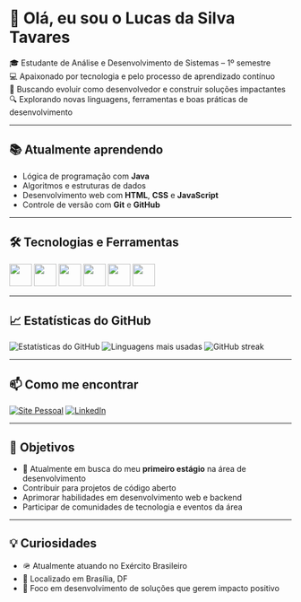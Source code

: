 # 👋 Olá, eu sou o Lucas da Silva Tavares

🎓 Estudante de Análise e Desenvolvimento de Sistemas – 1º semestre  
💻 Apaixonado por tecnologia e pelo processo de aprendizado contínuo  
🚀 Buscando evoluir como desenvolvedor e construir soluções impactantes  
🔍 Explorando novas linguagens, ferramentas e boas práticas de desenvolvimento

---

## 📚 Atualmente aprendendo

- Lógica de programação com **Java**
- Algoritmos e estruturas de dados
- Desenvolvimento web com **HTML**, **CSS** e **JavaScript**
- Controle de versão com **Git** e **GitHub**

---

## 🛠️ Tecnologias e Ferramentas

<p>
  <img src="https://cdn.jsdelivr.net/gh/devicons/devicon/icons/java/java-original.svg" width="40" />
  <img src="https://cdn.jsdelivr.net/gh/devicons/devicon/icons/html5/html5-original.svg" width="40" />
  <img src="https://cdn.jsdelivr.net/gh/devicons/devicon/icons/css3/css3-original.svg" width="40" />
  <img src="https://cdn.jsdelivr.net/gh/devicons/devicon/icons/javascript/javascript-original.svg" width="40" />
  <img src="https://cdn.jsdelivr.net/gh/devicons/devicon/icons/git/git-original.svg" width="40" />
  <img src="https://cdn.jsdelivr.net/gh/devicons/devicon/icons/github/github-original.svg" width="40" />
</p>

---

## 📈 Estatísticas do GitHub

![Estatísticas do GitHub](https://github-readme-stats.vercel.app/api?username=tavares117&show_icons=true&theme=radical)
![Linguagens mais usadas](https://github-readme-stats.vercel.app/api/top-langs/?username=tavares117&layout=compact&theme=radical)
![GitHub streak](https://streak-stats.demolab.com?user=tavares117&theme=radical)

---

## 📫 Como me encontrar

[![Site Pessoal](https://img.shields.io/badge/Site_Pessoal-4285F4?style=for-the-badge&logo=google-chrome&logoColor=white)](https://sites.google.com/view/meu-site-pessoal-051/in%C3%ADcio)
[![LinkedIn](https://img.shields.io/badge/LinkedIn-0077B5?style=for-the-badge&logo=linkedin&logoColor=white)](https://www.linkedin.com/in/lucas-da-silva-tavares-)

---

## 🎯 Objetivos

- 📢 Atualmente em busca do meu **primeiro estágio** na área de desenvolvimento
- Contribuir para projetos de código aberto
- Aprimorar habilidades em desenvolvimento web e backend
- Participar de comunidades de tecnologia e eventos da área

---

## 💡 Curiosidades

- 🪖 Atualmente atuando no Exército Brasileiro
- 📍 Localizado em Brasília, DF
- 🎯 Foco em desenvolvimento de soluções que gerem impacto positivo

